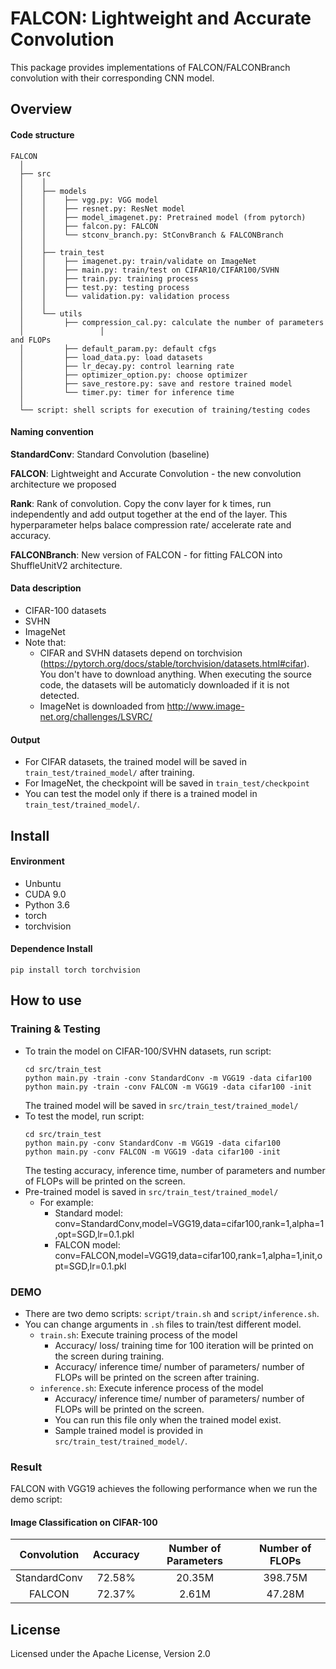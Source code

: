 FALCON: Lightweight and Accurate Convolution
===

This package provides implementations of FALCON/FALCONBranch convolution with their corresponding CNN model.

## Overview
#### Code structure
``` unicode
FALCON
  │ 
  ├── src
  │    │     
  │    ├── models
  │    │    ├── vgg.py: VGG model
  │    │    ├── resnet.py: ResNet model
  │    │    ├── model_imagenet.py: Pretrained model (from pytorch) 
  │    │    ├── falcon.py: FALCON
  │    │    └── stconv_branch.py: StConvBranch & FALCONBranch
  │    │      
  │    ├── train_test
  │    │    ├── imagenet.py: train/validate on ImageNet 
  │    │    ├── main.py: train/test on CIFAR10/CIFAR100/SVHN 
  │    │    ├── train.py: training process
  │    │    ├── test.py: testing process
  │    │    └── validation.py: validation process
  │    │     
  │    └── utils
  │         ├── compression_cal.py: calculate the number of parameters
  │					│												and FLOPs
  │         ├── default_param.py: default cfgs 
  │         ├── load_data.py: load datasets
  │         ├── lr_decay.py: control learning rate
  │         ├── optimizer_option.py: choose optimizer 
  │         ├── save_restore.py: save and restore trained model
  │         └── timer.py: timer for inference time
  │
  └── script: shell scripts for execution of training/testing codes
```

#### Naming convention
**StandardConv**: Standard Convolution (baseline)

**FALCON**: Lightweight and Accurate Convolution - the new convolution architecture we proposed

**Rank**: Rank of convolution. Copy the conv layer for k times, run independently and add output together at the end of the layer. This hyperparameter helps balace compression rate/ accelerate rate and accuracy.

**FALCONBranch**: New version of FALCON - for fitting FALCON into ShuffleUnitV2 architecture.

#### Data description
* CIFAR-100 datasets
* SVHN
* ImageNet
* Note that: 
    * CIFAR and SVHN datasets depend on torchvision (https://pytorch.org/docs/stable/torchvision/datasets.html#cifar). You don't have to download anything. When executing the source code, the datasets will be automaticly downloaded if it is not detected.
    * ImageNet is downloaded from http://www.image-net.org/challenges/LSVRC/

#### Output
* For CIFAR datasets, the trained model will be saved in `train_test/trained_model/` after training.
* For ImageNet, the checkpoint will be saved in `train_test/checkpoint`
* You can test the model only if there is a trained model in `train_test/trained_model/`.

## Install
#### Environment 
* Unbuntu
* CUDA 9.0
* Python 3.6
* torch
* torchvision
#### Dependence Install
    pip install torch torchvision

## How to use 
### Training & Testing
* To train the model on CIFAR-100/SVHN datasets, run script:
    ```    
    cd src/train_test
    python main.py -train -conv StandardConv -m VGG19 -data cifar100
    python main.py -train -conv FALCON -m VGG19 -data cifar100 -init
    ```
    The trained model will be saved in `src/train_test/trained_model/`
* To test the model, run script:
    ```
    cd src/train_test
    python main.py -conv StandardConv -m VGG19 -data cifar100
    python main.py -conv FALCON -m VGG19 -data cifar100 -init
    ```
    The testing accuracy, inference time, number of parameters and number of FLOPs will be printed on the screen.
* Pre-trained model is saved in `src/train_test/trained_model/`
    * For example:
        * Standard model:
            conv=StandardConv,model=VGG19,data=cifar100,rank=1,alpha=1,opt=SGD,lr=0.1.pkl
        * FALCON model:
            conv=FALCON,model=VGG19,data=cifar100,rank=1,alpha=1,init,opt=SGD,lr=0.1.pkl

### DEMO
* There are two demo scripts: `script/train.sh` and `script/inference.sh`.
* You can change arguments in `.sh` files to train/test different model.
    * `train.sh`: Execute training process of the model
        * Accuracy/ loss/ training time for 100 iteration will be printed on the screen during training.
        * Accuracy/ inference time/ number of parameters/ number of FLOPs will be printed on the screen after training.
    * `inference.sh`: Execute inference process of the model
        * Accuracy/ inference time/ number of parameters/ number of FLOPs will be printed on the screen.
        * You can run this file only when the trained model exist.
        * Sample trained model is provided in `src/train_test/trained_model/`.

### Result
FALCON with VGG19 achieves the following performance when we run the demo script:

####  Image Classification on CIFAR-100

| Convolution  | Accuracy | Number of Parameters | Number of FLOPs |
| :----------: | :------: | :------------------: | :-------------: |
| StandardConv |  72.58%  |        20.35M        |     398.75M     |
|    FALCON    |  72.37%  |        2.61M         |     47.28M      |

## License
Licensed under the Apache License, Version 2.0
